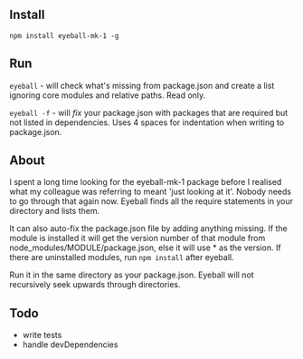 ## Install
`npm install eyeball-mk-1 -g`

## Run
`eyeball` - will check what's missing from package.json and create a list ignoring core modules and relative paths. Read only.

`eyeball -f` - will *fix* your package.json with packages that are required but not listed in dependencies. Uses 4 spaces for indentation when writing to package.json.

## About
I spent a long time looking for the eyeball-mk-1 package before I realised what my colleague was referring to meant 'just looking at it'. Nobody needs to go through that again now. Eyeball finds all the require statements in your directory and lists them.

It can also auto-fix the package.json file by adding anything missing. If the module is installed it will get the version number of that module from node_modules/MODULE/package.json, else it will use * as the version. If there are uninstalled modules, run `npm install` after eyeball.

Run it in the same directory as your package.json. Eyeball will not recursively seek upwards through directories.

## Todo
- write tests
- handle devDependencies
